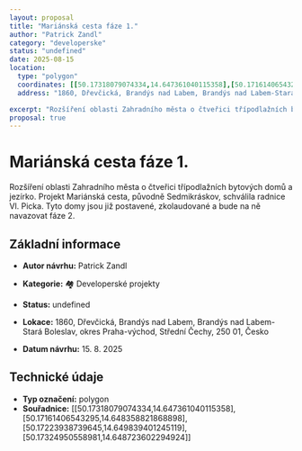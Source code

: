 ```yaml
---
layout: proposal
title: "Mariánská cesta fáze 1."
author: "Patrick Zandl"
category: "developerske"
status: "undefined"
date: 2025-08-15
location:
  type: "polygon"
  coordinates: [[50.17318079074334,14.647361040115358],[50.17161406543295,14.648358821868898],[50.17223938739645,14.649839401245119],[50.17324950558981,14.648723602294924]]
  address: "1860, Dřevčická, Brandýs nad Labem, Brandýs nad Labem-Stará Boleslav, okres Praha-východ, Střední Čechy, 250 01, Česko"

excerpt: "Rozšíření oblasti Zahradního města o čtveřici třípodlažních bytových domů a jezírko."
proposal: true
---
```


# Mariánská cesta fáze 1.

Rozšíření oblasti Zahradního města o čtveřici třípodlažních bytových domů a jezírko. Projekt Mariánská cesta, původně Sedmikráskov, schválila radnice Vl. Picka. Tyto domy jsou již postavené, zkolaudované a bude na ně navazovat fáze 2.

## Základní informace

- **Autor návrhu:** Patrick Zandl
- **Kategorie:** 🏘️ Developerské projekty
- **Status:** undefined
- **Lokace:** 1860, Dřevčická, Brandýs nad Labem, Brandýs nad Labem-Stará Boleslav, okres Praha-východ, Střední Čechy, 250 01, Česko

- **Datum návrhu:** 15. 8. 2025

## Technické údaje

- **Typ označení:** polygon
- **Souřadnice:** [[50.17318079074334,14.647361040115358],[50.17161406543295,14.648358821868898],[50.17223938739645,14.649839401245119],[50.17324950558981,14.648723602294924]]

